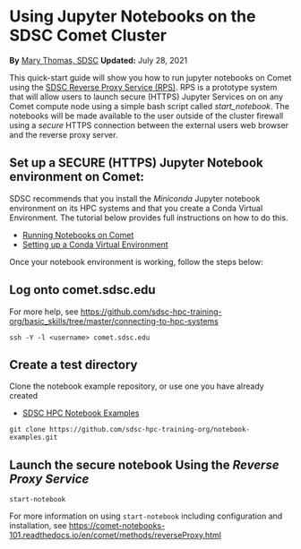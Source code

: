 # Using Jupyter Notebooks on the SDSC Comet Cluster
**By** [Mary Thomas, SDSC](https://www.sdsc.edu/research/researcher_spotlight/thomas_mary.html)
**Updated:**  July 28, 2021

This quick-start guide will show you how to run jupyter notebooks on Comet using the [SDSC Reverse Proxy Service (RPS)](https://hpc-training.sdsc.edu/notebooks-101/notebook-101.html). RPS is a prototype system that will allow users to launch secure (HTTPS) Jupyter Services on on any Comet compute node using a simple bash script called *start_notebook*. The notebooks will be made available to the user outside of the cluster firewall using a *secure* HTTPS connection between the external users web browser and the reverse proxy server.

## Set up a SECURE (HTTPS) Jupyter Notebook environment on Comet:

SDSC recommends that you install the *Miniconda* Jupyter notebook environment on its HPC systems and that you create a Conda Virtual Environment. The tutorial below provides full instructions on how to do this.
* [Running Notebooks on Comet](https://hpc-training.sdsc.edu/notebooks-101/notebook-101.html)
* [Setting up a Conda Virtual Environment](https://hpc-training.sdsc.edu/notebooks-101/notebook-101.html#software-prerequisites)

Once your notebook environment is working, follow the steps below:

## Log onto comet.sdsc.edu  
For more help, see https://github.com/sdsc-hpc-training-org/basic_skills/tree/master/connecting-to-hpc-systems
```
ssh -Y -l <username> comet.sdsc.edu
```

## Create a test directory
Clone the notebook example repository, or use one you have already created
* [SDSC HPC Notebook Examples](https://github.com/sdsc-hpc-training-org/notebook-examples)
```
git clone https://github.com/sdsc-hpc-training-org/notebook-examples.git
```

## Launch the secure notebook Using the *Reverse Proxy Service*
```
start-notebook
```
For more information on using ```start-notebook``` including configuration and installation, see https://comet-notebooks-101.readthedocs.io/en/comet/methods/reverseProxy.html


